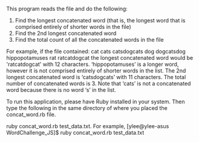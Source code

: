 
This program reads the file and do the following:

1. Find the longest concatenated word (that is, the longest word that is comprised entirely of
shorter words in the file)
2. Find the 2nd longest concatenated word
3. Find the total count of all the concatenated words in the file

For example, if the file contained:
cat
cats
catsdogcats
dog
dogcatsdog
hippopotamuses
rat
ratcatdogcat
the longest concatenated word would be 'ratcatdogcat' with 12 characters. ‘hippopotamuses’ is
a longer word, however it is not comprised entirely of shorter words in the list. The 2nd longest
concatenated word is ‘catsdogcats’ with 11 characters. The total number of concatenated words
is 3. Note that ‘cats’ is not a concatenated word because there is no word ‘s’ in the list.


To run this application, please have Ruby installed in your system. Then type the following in the same directory of where you placed the concat_word.rb file.

ruby concat_word.rb test_data.txt. For example,
[ylee@ylee-asus WordChallenge_JS]$ ruby concat_word.rb test_data.txt